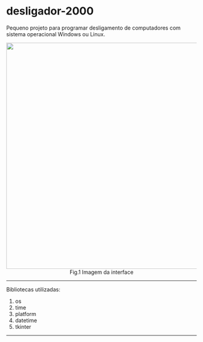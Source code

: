 # desligador-2000

Pequeno projeto para programar desligamento de computadores com sistema operacional Windows ou Linux.

<p align="center">
  <img width="760" height="600" src="https://github.com/hemilioaraujo/desligador-2000/blob/master/img/tela.png"> <br>
  Fig.1 Imagem da interface <br>
</p>


*******
Bibliotecas utilizadas: 
 1. os
 2. time
 3. platform
 4. datetime
 5. tkinter

*******
